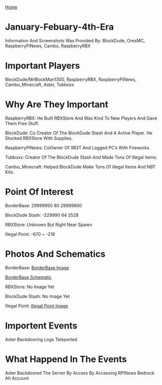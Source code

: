 <a href="../index.html" title="Home">Home</a>


# January-Febuary-4th-Era
Information And Screenshots Was Provided By: BlockDude, OresMC, RaspberryPiNews, Cambo, RaspberryRBX
# Important Players
BlockDude/MrBlockMan1300, 
RaspberryRBX, 
RaspberryPiNews, 
Cambo_Minecraft, 
Aster, 
Tubboxx
# Why Are They Important

RaspberryRBX: He Built RBXStore And Was Kind To New Players And Gave Them Free Stuff.

BlockDude: Co Creator Of The BlockDude Stash And A Active Player. He Stocked RBXStore With Supplies.

RaspberryPiNews: CoOwner Of 3B3T And Lagged PC’s With Fireworks.

Tubboxx: Creator Of The BlockDude Stash And Made Tons Of Illegal Items.

Cambo_Minecraft: Helped BlockDude Make Tons Of illegal Items And NBT Kits.

# Point Of Interest
BorderBase: 29999950 80 29999900

BlockDude Stash: -229990 64 2528

RBXStore: Unknown But Right Near Spawn

Illegal Point: -670 ~ -218
# Photos And Schematics

BorderBase: <a href="https://i.imgur.com/o9Spgyb.png" title="BorderBase Image">BorderBase Image</a>

<a href="https://cdn.discordapp.com/attachments/863089279059755011/863279341806419998/drive-download-20210710T044333Z-001.zip" title="BorderBase Schematic">BorderBase Schematic</a>

RBXStore: No Image Yet

BlockDude Stash: No Image Yet

Illegal Point: <a href="https://i.imgur.com/AEdakBF.png" title="Illegal Point Image">Illegal Point Image</a>
# Importent Events
Aster Backdooring 
Logs 
Teleported
# What Happend In The Events
Aster Backdoored The Server By Access By Accessing RPINews Bedrock Alt Account
